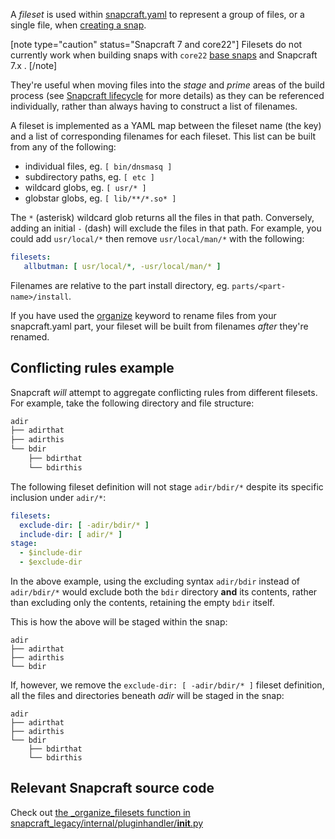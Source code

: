 A *fileset* is used within [snapcraft.yaml](/t/the-snapcraft-format/8337) to represent a group of files, or a single file, when [creating a snap](/t/snapcraft-overview/8940).


[note type="caution" status="Snapcraft 7 and core22"]
Filesets do not currently work  when building snaps with `core22` [base snaps](/t/base-snaps/11198) and Snapcraft 7.x .
[/note]

They're useful when moving files into the *stage* and *prime* areas of the build process (see [Snapcraft lifecycle](/t/parts-lifecycle/12231) for more details) as they can be referenced individually, rather than always having to construct a list of filenames.

A fileset is implemented as a YAML map between the fileset name (the key) and a list of corresponding filenames for each fileset. This list can be built from any of the following:

- individual files, eg. `[ bin/dnsmasq ]`
- subdirectory paths, eg. `[ etc ]`
- wildcard globs, eg. `[ usr/* ]`
- globstar globs, eg. `[ lib/**/*.so* ]`

The `*` (asterisk) wildcard glob returns all the files in that path. Conversely, adding an initial `-` (dash) will exclude the files in that path. For example, you could add `usr/local/*` then remove `usr/local/man/*` with the following:

```yaml
filesets:
   allbutman: [ usr/local/*, -usr/local/man/* ]
```
Filenames are relative to the part install directory, eg. `parts/<part-name>/install`.

If you have used the [organize](/t/snapcraft-parts-metadata/8336) keyword to rename files from your snapcraft.yaml part, your fileset will be built from filenames *after*  they're renamed.

## Conflicting rules example

Snapcraft *will* attempt to aggregate conflicting rules from different filesets. For example, take the following directory and file structure:

```bash
adir
├── adirthat
├── adirthis
└── bdir
    ├── bdirthat
    └── bdirthis
```

The following fileset definition will not stage `adir/bdir/*` despite its specific inclusion under `adir/*`:

```yaml
filesets:
  exclude-dir: [ -adir/bdir/* ]
  include-dir: [ adir/* ]
stage:
  - $include-dir
  - $exclude-dir
```

In the above example, using the excluding syntax `adir/bdir` instead of  `adir/bdir/*` would exclude both the `bdir` directory **and** its contents, rather than excluding only the contents, retaining the empty `bdir` itself.

This is how the above will be staged within the snap:

```
adir
├── adirthat
├── adirthis
└── bdir
```

If, however, we remove the `exclude-dir: [ -adir/bdir/* ]` fileset definition, all the files and directories beneath _adir_ will be staged in the snap:

```
adir
├── adirthat
├── adirthis
└── bdir
    ├── bdirthat
    └── bdirthis
```

## Relevant Snapcraft source code

Check out [the _organize_filesets function in snapcraft_legacy/internal/pluginhandler/__init__.py](https://github.com/snapcore/snapcraft/blob/7b848f76debfa2cb020308c5b908eb570d06c0b9/snapcraft_legacy/internal/pluginhandler/__init__.py#L1306-L1355)